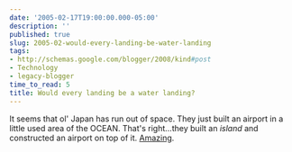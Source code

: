 ```yaml
---
date: '2005-02-17T19:00:00.000-05:00'
description: ''
published: true
slug: 2005-02-would-every-landing-be-water-landing
tags:
- http://schemas.google.com/blogger/2008/kind#post
- Technology
- legacy-blogger
time_to_read: 5
title: Would every landing be a water landing?
---
```


It seems that ol' Japan has run out of space. They just built an airport in a little used area of the OCEAN. That's right...they built an <i>island</i> and constructed an airport on top of it. <a href="http://story.news.yahoo.com/news?tmpl=story&amp;u=/ap/japan_new_airport">Amazing</a>.
